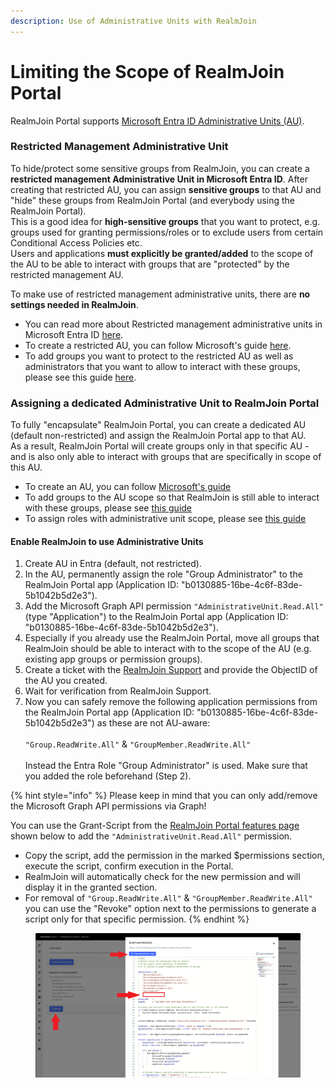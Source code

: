```yaml
---
description: Use of Administrative Units with RealmJoin
---
```


# Limiting the Scope of RealmJoin Portal

RealmJoin Portal supports [Microsoft Entra ID Administrative Units (AU)](https://learn.microsoft.com/en-us/entra/identity/role-based-access-control/administrative-units).

### Restricted Management Administrative Unit

To hide/protect some sensitive groups from RealmJoin, you can create a **restricted management Administrative Unit in Microsoft Entra ID**. After creating that restricted AU, you can assign **sensitive groups** to that AU and "hide" these groups from RealmJoin Portal (and everybody using the RealmJoin Portal).\
This is a good idea for **high-sensitive groups** that you want to protect, e.g. groups used for granting permissions/roles or to exclude users from certain Conditional Access Policies etc. \
Users and applications **must explicitly be granted/added** to the scope of the AU to be able to interact with groups that are "protected" by the restricted management AU.

To make use of restricted management administrative units, there are **no settings needed in RealmJoin**.

* You can read more about Restricted management administrative units in Microsoft Entra ID [here](https://learn.microsoft.com/en-us/entra/identity/role-based-access-control/admin-units-restricted-management).
* To create a restricted AU, you can follow Microsoft's guide [here](https://learn.microsoft.com/en-us/entra/identity/role-based-access-control/admin-units-manage?tabs=admin-center).
* To add groups you want to protect to the restricted AU as well as administrators that you want to allow to interact with these groups, please see this guide [here](https://learn.microsoft.com/en-us/entra/identity/role-based-access-control/admin-units-members-add?tabs=admin-center).

### Assigning a dedicated Administrative Unit to RealmJoin Portal

To fully "encapsulate" RealmJoin Portal, you can create a dedicated AU (default non-restricted) and assign the RealmJoin Portal app to that AU.\
As a result, RealmJoin Portal will create groups only in that specific AU - and is also only able to interact with groups that are specifically in scope of this AU.

* To create an AU, you can follow [Microsoft's guide](https://learn.microsoft.com/en-us/entra/identity/role-based-access-control/admin-units-manage?tabs=admin-center)
* To add groups to the AU scope so that RealmJoin is still able to interact with these groups, please see [this guide](https://learn.microsoft.com/en-us/entra/identity/role-based-access-control/admin-units-members-add?tabs=admin-center)
* To assign roles with administrative unit scope, please see [this guide](https://learn.microsoft.com/en-us/entra/identity/role-based-access-control/manage-roles-portal?tabs=admin-center#assign-roles-with-administrative-unit-scope)

#### Enable RealmJoin to use Administrative Units

1. Create AU in Entra (default, not restricted).
2. In the AU, permanently assign the role "Group Administrator" to the RealmJoin Portal app (Application ID: "b0130885-16be-4c6f-83de-5b1042b5d2e3").
3. Add the Microsoft Graph API permission `"AdministrativeUnit.Read.All"` (type "Application") to the RealmJoin Portal app (Application ID: "b0130885-16be-4c6f-83de-5b1042b5d2e3").
4. Especially if you already use the RealmJoin Portal, move all groups that RealmJoin should be able to interact with to the scope of the AU (e.g. existing app groups or permission groups).
5. Create a ticket with the [RealmJoin Support](https://www.realmjoin.com/help/) and provide the ObjectID of the AU you created.
6. Wait for verification from RealmJoin Support.
7. Now you can safely remove the following application permissions from the RealmJoin Portal app (Application ID: "b0130885-16be-4c6f-83de-5b1042b5d2e3") as these are not AU-aware:\
   \
   `"Group.ReadWrite.All"` & `"GroupMember.ReadWrite.All"` \
   \
   Instead the Entra Role "Group Administrator" is used. Make sure that you added the role beforehand (Step 2).

{% hint style="info" %}
Please keep in mind that you can only add/remove the Microsoft Graph API permissions via Graph!

You can use the Grant-Script from the [RealmJoin Portal features page](https://portal.realmjoin.com/organization/features) shown below to add the `"AdministrativeUnit.Read.All"` permission.

* Copy the script, add the permission in the marked $permissions section, execute the script, confirm execution in the Portal.&#x20;
* RealmJoin will automatically check for the new permission and will display it in the granted section.
* For removal of `"Group.ReadWrite.All"` & `"GroupMember.ReadWrite.All"` you can use the "Revoke" option next to the permissions to generate a script only for that specific permission.&#x20;
{% endhint %}

<figure><img src="../../.gitbook/assets/Untitled picture (1).png" alt=""><figcaption></figcaption></figure>

